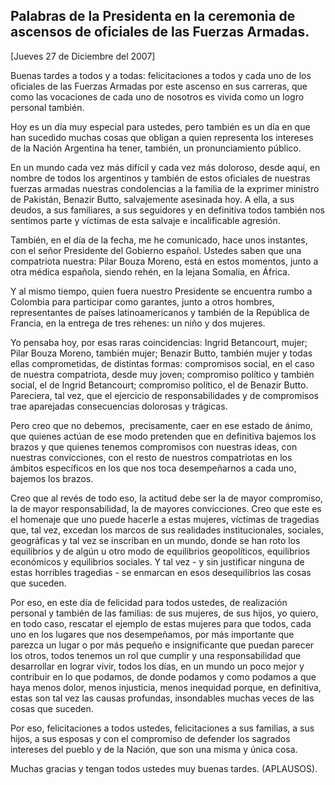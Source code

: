Palabras de la Presidenta en la ceremonia de ascensos de oficiales de las Fuerzas Armadas.
------------------------------------------------------------------------------------------

[Jueves 27 de Diciembre del 2007]

Buenas tardes a todos y a todas: felicitaciones a todos y cada uno de
los oficiales de las Fuerzas Armadas por este ascenso en sus carreras,
que como las vocaciones de cada uno de nosotros es vivida como un logro
personal también.

Hoy es un día muy especial para ustedes, pero también es un día en que
han sucedido muchas cosas que obligan a quien representa los intereses
de la Nación Argentina ha tener, también, un pronunciamiento público.

En un mundo cada vez más difícil y cada vez más doloroso, desde aquí, en
nombre de todos los argentinos y también de estos oficiales de nuestras
fuerzas armadas nuestras condolencias a la familia de la exprimer
ministro de Pakistán, Benazir Butto, salvajemente asesinada hoy. A ella,
a sus deudos, a sus familiares, a sus seguidores y en definitiva todos
también nos sentimos parte y víctimas de esta salvaje e incalificable
agresión.

También, en el día de la fecha, me he comunicado, hace unos instantes,
con el señor Presidente del Gobierno español. Ustedes saben que una
compatriota nuestra: Pilar Bouza Moreno, está en estos momentos, junto a
otra médica española, siendo rehén, en la lejana Somalia, en África.

Y al mismo tiempo, quien fuera nuestro Presidente se encuentra rumbo a
Colombia para participar como garantes, junto a otros hombres,
representantes de países latinoamericanos y también de la República de
Francia, en la entrega de tres rehenes: un niño y dos mujeres.

Yo pensaba hoy, por esas raras coincidencias: Ingrid Betancourt, mujer;
Pilar Bouza Moreno, también mujer; Benazir Butto, también mujer y todas
ellas comprometidas, de distintas formas: compromisos social, en el caso
de nuestra compatriota, desde muy joven; compromiso político y también
social, el de Ingrid Betancourt; compromiso político, el de Benazir
Butto. Pareciera, tal vez, que el ejercicio de responsabilidades y de
compromisos trae aparejadas consecuencias dolorosas y trágicas.

Pero creo que no debemos,  precisamente, caer en ese estado de ánimo,
que quienes actúan de ese modo pretenden que en definitiva bajemos los
brazos y que quienes tenemos compromisos con nuestras ideas, con
nuestras convicciones, con el resto de nuestros compatriotas en los
ámbitos específicos en los que nos toca desempeñarnos a cada uno,
bajemos los brazos.

Creo que al revés de todo eso, la actitud debe ser la de mayor
compromiso, la de mayor responsabilidad, la de mayores convicciones.
Creo que este es el homenaje que uno puede hacerle a estas mujeres,
víctimas de tragedias que, tal vez, excedan los marcos de sus realidades
institucionales, sociales, geográficas y tal vez se inscriban en un
mundo, donde se han roto los equilibrios y de algún u otro modo de
equilibrios geopolíticos, equilibrios económicos y equilibrios sociales.
Y tal vez - y sin justificar ninguna de estas horribles tragedias - se
enmarcan en esos desequilibrios las cosas que suceden.

Por eso, en este día de felicidad para todos ustedes, de realización
personal y también de las familias: de sus mujeres, de sus hijos, yo
quiero, en todo caso, rescatar el ejemplo de estas mujeres para que
todos, cada uno en los lugares que nos desempeñamos, por más importante
que parezca un lugar o por más pequeño e insignificante que puedan
parecer los otros, todos tenemos un rol que cumplir y una
responsabilidad que desarrollar en lograr vivir, todos los días, en un
mundo un poco mejor y contribuir en lo que podamos, de donde podamos y
como podamos a que haya menos dolor, menos injusticia, menos inequidad
porque, en definitiva, estas son tal vez las causas profundas,
insondables muchas veces de las cosas que suceden.

Por eso, felicitaciones a todos ustedes, felicitaciones a sus familias,
a sus hijos, a sus esposas y con el compromiso de defender los sagrados
intereses del pueblo y de la Nación, que son una misma y única cosa.

Muchas gracias y tengan todos ustedes muy buenas tardes. (APLAUSOS).
